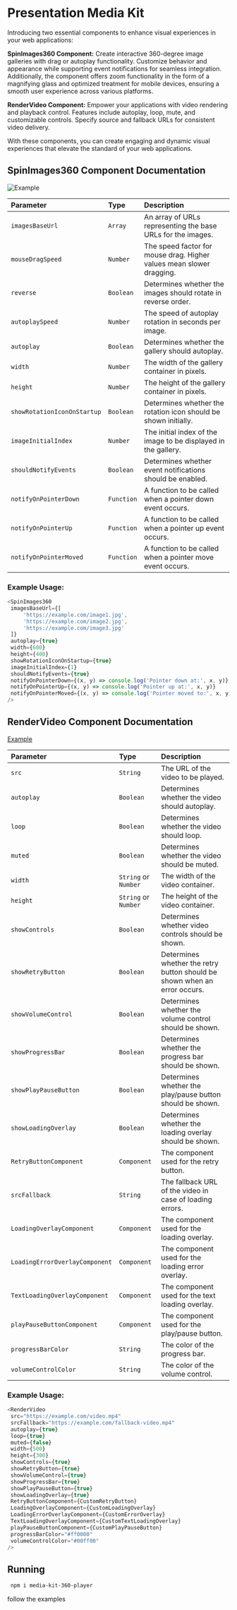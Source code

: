 # Presentation Media Kit
Introducing two essential components to enhance visual experiences in your web applications:

**SpinImages360 Component:** Create interactive 360-degree image galleries with drag or autoplay functionality. Customize behavior and appearance while supporting event notifications for seamless integration. Additionally, the component offers zoom functionality in the form of a magnifying glass and optimized treatment for mobile devices, ensuring a smooth user experience across various platforms.

**RenderVideo Component:** Empower your applications with video rendering and playback control. Features include autoplay, loop, mute, and customizable controls. Specify source and fallback URLs for consistent video delivery.

With these components, you can create engaging and dynamic visual experiences that elevate the standard of your web applications.

## SpinImages360 Component Documentation

![Example](https://github.com/samuelvermeuln/media-kit-360-player/assets/70477826/c3ae8413-7eef-4707-8070-f50590c44db9)


| Parameter | Type | Description |  
| :---------------------- | :---------- | :------------------------------------------------- |  
| `imagesBaseUrl` | `Array` | An array of URLs representing the base URLs for the images. |  
| `mouseDragSpeed` | `Number` | The speed factor for mouse drag. Higher values mean slower dragging. |  
| `reverse` | `Boolean` | Determines whether the images should rotate in reverse order. |  
| `autoplaySpeed` | `Number` | The speed of autoplay rotation in seconds per image. |  
| `autoplay` | `Boolean` | Determines whether the gallery should autoplay. |  
| `width` | `Number` | The width of the gallery container in pixels. |  
| `height` | `Number` | The height of the gallery container in pixels. |  
| `showRotationIconOnStartup` | `Boolean` | Determines whether the rotation icon should be shown initially. |  
| `imageInitialIndex` | `Number` | The initial index of the image to be displayed in the gallery. |  
| `shouldNotifyEvents` | `Boolean` | Determines whether event notifications should be enabled. |  
| `notifyOnPointerDown` | `Function` | A function to be called when a pointer down event occurs. |  
| `notifyOnPointerUp` | `Function` | A function to be called when a pointer up event occurs. |  
| `notifyOnPointerMoved` | `Function` | A function to be called when a pointer move event occurs. |  

### Example Usage:
```javascript  
<SpinImages360  
 imagesBaseUrl={[ 
     'https://example.com/image1.jpg', 
     'https://example.com/image2.jpg', 
     'https://example.com/image3.jpg' 
 ]} 
 autoplay={true} 
 width={600} 
 height={400} 
 showRotationIconOnStartup={true} 
 imageInitialIndex={1} 
 shouldNotifyEvents={true} 
 notifyOnPointerDown={(x, y) => console.log('Pointer down at:', x, y)} 
 notifyOnPointerUp={(x, y) => console.log('Pointer up at:', x, y)} 
 notifyOnPointerMoved={(x, y) => console.log('Pointer moved to:', x, y)}
/>  
```  

## RenderVideo Component Documentation

[Example](https://github.com/samuelvermeuln/media-kit-360-player/assets/70477826/e30badd0-2d47-47a3-a143-b69be4423335)

| Parameter               | Type        | Description                                      |  
| :---------------------- | :---------- | :----------------------------------------------- |  
| `src`                   | `String`    | The URL of the video to be played.              |  
| `autoplay`              | `Boolean`   | Determines whether the video should autoplay.   |  
| `loop`                  | `Boolean`   | Determines whether the video should loop.       |  
| `muted`                 | `Boolean`   | Determines whether the video should be muted.    |  
| `width`                 | `String` or `Number` | The width of the video container.         |  
| `height`                | `String` or `Number` | The height of the video container.        |  
| `showControls`          | `Boolean`   | Determines whether video controls should be shown. |  
| `showRetryButton`       | `Boolean`   | Determines whether the retry button should be shown when an error occurs. |  
| `showVolumeControl`     | `Boolean`   | Determines whether the volume control should be shown. |  
| `showProgressBar`       | `Boolean`   | Determines whether the progress bar should be shown. |  
| `showPlayPauseButton`   | `Boolean`   | Determines whether the play/pause button should be shown. |  
| `showLoadingOverlay`    | `Boolean`   | Determines whether the loading overlay should be shown. |  
| `RetryButtonComponent`  | `Component` | The component used for the retry button.         |  
| `srcFallback`           | `String`    | The fallback URL of the video in case of loading errors. |  
| `LoadingOverlayComponent` | `Component` | The component used for the loading overlay.    |  
| `LoadingErrorOverlayComponent` | `Component` | The component used for the loading error overlay. |  
| `TextLoadingOverlayComponent` | `Component` | The component used for the text loading overlay. |  
| `playPauseButtonComponent` | `Component` | The component used for the play/pause button.   |  
| `progressBarColor`      | `String`    | The color of the progress bar.                   |  
| `volumeControlColor`    | `String`    | The color of the volume control.                 |  

### Example Usage:

```javascript  
<RenderVideo  
 src="https://example.com/video.mp4"
 srcFallback="https://example.com/fallback-video.mp4"
 autoplay={true} 
 loop={true} 
 muted={false} 
 width={500} 
 height={300} 
 showControls={true} 
 showRetryButton={true} 
 showVolumeControl={true} 
 showProgressBar={true} 
 showPlayPauseButton={true} 
 showLoadingOverlay={true} 
 RetryButtonComponent={CustomRetryButton}
 LoadingOverlayComponent={CustomLoadingOverlay} 
 LoadingErrorOverlayComponent={CustomErrorOverlay} 
 TextLoadingOverlayComponent={CustomTextLoadingOverlay} 
 playPauseButtonComponent={CustomPlayPauseButton}
 progressBarColor="#ff0000" 
 volumeControlColor="#00ff00"
/>  
```  

## Running

```bash  
 npm i media-kit-360-player
```  
follow the examples
